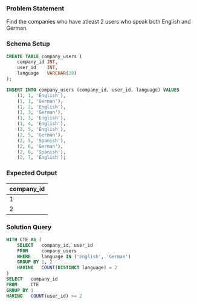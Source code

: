 ### Problem Statement

Find the companies who have atleast 2 users who speak both English and German.

### Schema Setup

```sql
CREATE TABLE company_users (
    company_id INT,
    user_id    INT,
    language   VARCHAR(20)
);

INSERT INTO company_users (company_id, user_id, language) VALUES 
    (1, 1, 'English'),
    (1, 1, 'German'),
    (1, 2, 'English'),
    (1, 3, 'German'),
    (1, 3, 'English'),
    (1, 4, 'English'),
    (2, 5, 'English'),
    (2, 5, 'German'),
    (2, 5, 'Spanish'),
    (2, 6, 'German'),
    (2, 6, 'Spanish'),
    (2, 7, 'English');
```

### Expected Output

company_id |
--|
1 |
2 |

### Solution Query

```sql
WITH CTE AS (
    SELECT   company_id, user_id
    FROM     company_users
    WHERE    language IN ('English', 'German')
    GROUP BY 1, 2
    HAVING   COUNT(DISTINCT language) = 2
)
SELECT   company_id
FROM     CTE
GROUP BY 1
HAVING   COUNT(user_id) >= 2
```

